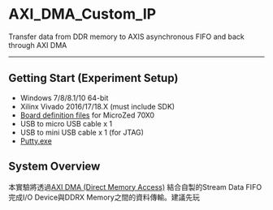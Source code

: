 # AXI_DMA_Custom_IP
Transfer data from DDR memory to AXIS asynchronous FIFO and back through AXI DMA
***
## Getting Start (Experiment Setup)
+ Windows 7/8/8.1/10 64-bit
+ Xilinx Vivado 2016/17/18.X (must include SDK)
+ [Board definition files](http://microzed.org/support/documentation/1519) for MicroZed 70X0
+ USB to micro USB cable x 1 
+ USB to mini USB cable x 1 (for JTAG)
+ [Putty.exe](https://www.chiark.greenend.org.uk/~sgtatham/putty/latest.html)

## System Overview
本實驗將透過[AXI DMA (Direct Memory Access)](https://www.xilinx.com/support/documentation/ip_documentation/axi_dma/v7_1/pg021_axi_dma.pdf) 結合自製的Stream Data FIFO完成I/O Device與DDRX Memory之間的資料傳輸。建議先玩
